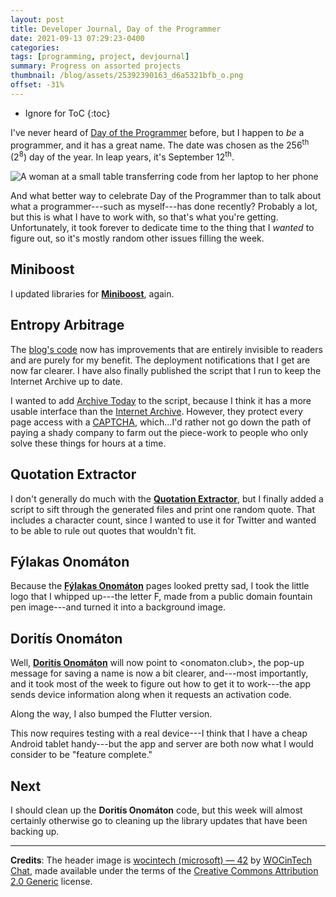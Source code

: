 ```yaml
---
layout: post
title: Developer Journal, Day of the Programmer
date: 2021-09-13 07:29:23-0400
categories:
tags: [programming, project, devjournal]
summary: Progress on assorted projects
thumbnail: /blog/assets/25392390163_d6a5321bfb_o.png
offset: -31%
---
```


* Ignore for ToC
{:toc}

I've never heard of [Day of the Programmer](https://en.wikipedia.org/wiki/Day_of_the_Programmer) before, but I happen to *be* a programmer, and it has a great name.  The date was chosen as the 256<sup>th</sup> (2<sup>8</sup>) day of the year.  In leap years, it's September 12<sup>th</sup>.

![A woman at a small table transferring code from her laptop to her phone](/blog/assets/25392390163_d6a5321bfb_o.png "Large windows don't make these multi-device moments any less tedious.")

And what better way to celebrate Day of the Programmer than to talk about what a programmer---such as myself---has done recently?  Probably a lot, but this is what I have to work with, so that's what you're getting.  Unfortunately, it took forever to dedicate time to the thing that I *wanted* to figure out, so it's mostly random other issues filling the week.

## Miniboost

I updated libraries for [**Miniboost**](https://github.com/jcolag/Miniboost), again.

## Entropy Arbitrage

The [blog's code](https://github.com/jcolag/entropy-arbitrage-code) now has improvements that are entirely invisible to readers and are purely for my benefit.  The deployment notifications that I get are now far clearer.  I have also finally published the script that I run to keep the Internet Archive up to date.

I wanted to add [Archive Today](https://archive.today/) to the script, because I think it has a more usable interface than the [Internet Archive](https://archive.org).  However, they protect every page access with a [CAPTCHA](https://en.wikipedia.org/wiki/CAPTCHA), which...I'd rather not go down the path of paying a shady company to farm out the piece-work to people who only solve these things for hours at a time.

## Quotation Extractor

I don't generally do much with the [**Quotation Extractor**](https://github.com/jcolag/quotation-extractor), but I finally added a script to sift through the generated files and print one random quote.  That includes a character count, since I wanted to use it for Twitter and wanted to be able to rule out quotes that wouldn't fit.

## Fýlakas Onomáton

Because the [**Fýlakas Onomáton**](https://github.com/jcolag/fylakas-onomaton) pages looked pretty sad, I took the little logo that I whipped up---the letter F, made from a public domain fountain pen image---and turned it into a background image.

## Doritís Onomáton

Well, [**Doritís Onomáton**](https://github.com/jcolag/doritis-onomaton) will now point to <onomaton.club>, the pop-up message for saving a name is now a bit clearer, and---most importantly, and it took most of the week to figure out how to get it to work---the app sends device information along when it requests an activation code.

Along the way, I also bumped the Flutter version.

This now requires testing with a real device---I think that I have a cheap Android tablet handy---but the app and server are both now what I would consider to be "feature complete."

## Next

I should clean up the **Doritís Onomáton** code, but this week will almost certainly otherwise go to cleaning up the library updates that have been backing up.

* * *

**Credits**:  The header image is [wocintech (microsoft) — 42](https://www.flickr.com/photos/wocintechchat/25392390163/in/photostream/) by [WOCinTech Chat](https://www.flickr.com/photos/wocintechchat/), made available under the terms of the [Creative Commons Attribution 2.0 Generic](https://creativecommons.org/licenses/by/2.0/) license.
